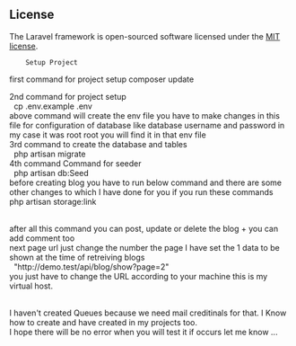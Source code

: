 
## License

The Laravel framework is open-sourced software licensed under the [MIT license](https://opensource.org/licenses/MIT).


        Setup Project

first  command for project setup
    composer update

2nd command for project setup
<br>
   &nbsp; cp .env.example .env <br>
above command will create the env file you have to make changes in this file for configuration of database like database username and password in my case it was root root you will find it in that env file 
<br>
3rd command 
to create the database and tables <br>
    &nbsp; php artisan migrate
<br>
4th command
Command for seeder <br>
   &nbsp; php artisan db:Seed
<br>
before creating blog you have to run below command and there are some other changes to which I have done for you if you run these commands
   &nbsp; php artisan storage:link
    
<br>
after all this command you can post, update or delete the blog + you can add comment too
<br>
next page url just change the number the page I have set the 1 data to be shown at the time of retreiving blogs<br>
  &nbsp;  "http://demo.test/api/blog/show?page=2"<br>
you just have to change the URL according to your machine this is my virtual host.<br>
<br>

I haven't created Queues because we need mail creditinals for that. I Know how to create and have created in my projects too. <br>
I hope there will be no error when you will test it if occurs let me know ...
